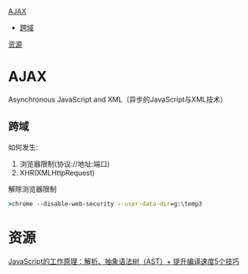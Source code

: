 [AJAX](#AJAX)
  - [跨域](#跨域)

[资源](#资源)

# AJAX

Asynchronous JavaScript and XML（异步的JavaScript与XML技术）

## 跨域

如何发生:
1. 浏览器限制(协议://地址:端口)
2. XHR(XMLHttpRequest)

解除浏览器限制

```cmd
>chrome --disable-web-security --user-data-dir=g:\temp3
```

# 资源

[JavaScript的工作原理：解析、抽象语法树（AST）+ 提升编译速度5个技巧](https://www.cnblogs.com/fundebug/p/how-does-javascript-compile.html)<br>